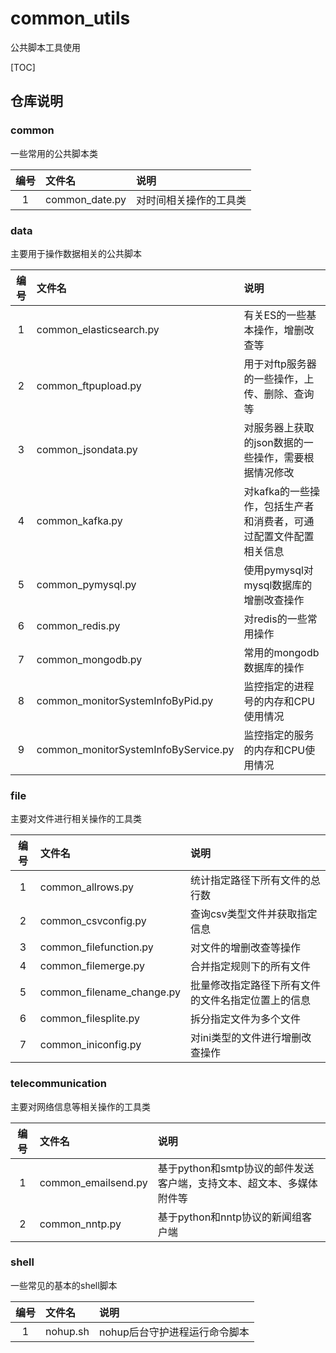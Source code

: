 ﻿# common_utils
公共脚本工具使用

[TOC]

## 仓库说明

### common
一些常用的公共脚本类

|编号|文件名|说明|
|:---:|:---|:---|
|1|common_date.py|对时间相关操作的工具类|

### data
主要用于操作数据相关的公共脚本

|编号|文件名|说明|
|:---:|:---|:---|
|1|common_elasticsearch.py|有关ES的一些基本操作，增删改查等|
|2|common_ftpupload.py|用于对ftp服务器的一些操作，上传、删除、查询等|
|3|common_jsondata.py|对服务器上获取的json数据的一些操作，需要根据情况修改|
|4|common_kafka.py|对kafka的一些操作，包括生产者和消费者，可通过配置文件配置相关信息|
|5|common_pymysql.py|使用pymysql对mysql数据库的增删改查操作|
|6|common_redis.py|对redis的一些常用操作|
|7|common_mongodb.py|常用的mongodb数据库的操作|
|8|common_monitorSystemInfoByPid.py|监控指定的进程号的内存和CPU使用情况|
|9|common_monitorSystemInfoByService.py|监控指定的服务的内存和CPU使用情况|

### file
主要对文件进行相关操作的工具类

|编号|文件名|说明|
|:---:|:---|:---|
|1|common_allrows.py|统计指定路径下所有文件的总行数|
|2|common_csvconfig.py|查询csv类型文件并获取指定信息|
|3|common_filefunction.py|对文件的增删改查等操作|
|4|common_filemerge.py|合并指定规则下的所有文件|
|5|common_filename_change.py|批量修改指定路径下所有文件的文件名指定位置上的信息|
|6|common_filesplite.py|拆分指定文件为多个文件|
|7|common_iniconfig.py|对ini类型的文件进行增删改查操作|

### telecommunication
主要对网络信息等相关操作的工具类

|编号|文件名|说明|
|:---:|:---|:---|
|1|common_emailsend.py|基于python和smtp协议的邮件发送客户端，支持文本、超文本、多媒体附件等|
|2|common_nntp.py|基于python和nntp协议的新闻组客户端|

### shell
一些常见的基本的shell脚本

|编号|文件名|说明|
|:---:|:---|:---|
|1|nohup.sh|nohup后台守护进程运行命令脚本|
